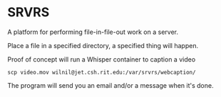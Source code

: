 # SRVRS

A platform for performing file-in-file-out work on a server.

Place a file in a specified directory, a specified thing will happen.

Proof of concept will run a Whisper container to caption a video

`scp video.mov wilnil@jet.csh.rit.edu:/var/srvrs/webcaption/`

The program will send you an email and/or a message when it's done.
